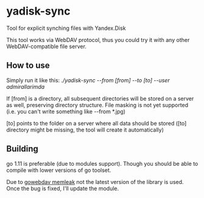 # yadisk-sync
Tool for explicit synching files with Yandex.Disk

This tool works via WebDAV protocol, thus you could try it with any other WebDAV-compatible file server.

## How to use
Simply run it like this: _./yadisk-sync --from [from] --to [to] --user admirallarimda_

If [from] is a directory, all subsequent directories will be stored on a server as well, preserving directory structure. File masking is not yet supported (i.e. you can't write something like --from *.jpg)

[to] points to the folder on a server where all data should be stored ([to] directory might be missing, the tool will create it automatically)

## Building
go 1.11 is preferable (due to modules support). Though you should be able to compile with lower versions of go toolset.

Due to [gowebdav memleak](https://github.com/studio-b12/gowebdav/issues/24) not the latest version of the library is used. Once the bug is fixed, I'll update the module.

